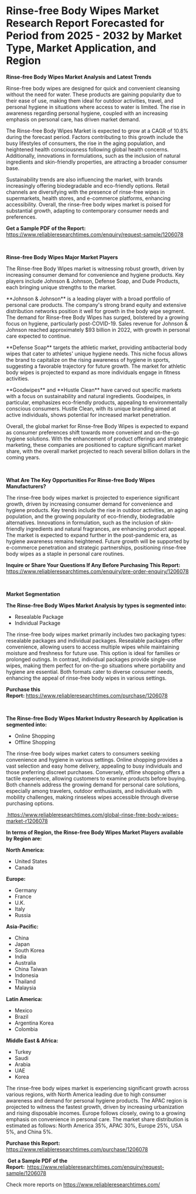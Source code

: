 <p><h1>Rinse-free Body Wipes Market Research Report Forecasted for Period from 2025 -  2032 by Market Type, Market Application, and Region</h1></p><p><strong>Rinse-free Body Wipes Market Analysis and Latest Trends</strong></p>
<p><p>Rinse-free body wipes are designed for quick and convenient cleansing without the need for water. These products are gaining popularity due to their ease of use, making them ideal for outdoor activities, travel, and personal hygiene in situations where access to water is limited. The rise in awareness regarding personal hygiene, coupled with an increasing emphasis on personal care, has driven market demand.</p><p>The Rinse-free Body Wipes Market is expected to grow at a CAGR of 10.8% during the forecast period. Factors contributing to this growth include the busy lifestyles of consumers, the rise in the aging population, and heightened health consciousness following global health concerns. Additionally, innovations in formulations, such as the inclusion of natural ingredients and skin-friendly properties, are attracting a broader consumer base. </p><p>Sustainability trends are also influencing the market, with brands increasingly offering biodegradable and eco-friendly options. Retail channels are diversifying with the presence of rinse-free wipes in supermarkets, health stores, and e-commerce platforms, enhancing accessibility. Overall, the rinse-free body wipes market is poised for substantial growth, adapting to contemporary consumer needs and preferences.</p></p>
<p><strong>Get a Sample PDF of the Report:&nbsp;</strong> <a href="https://www.reliableresearchtimes.com/enquiry/request-sample/1206078?utm_campaign=3034&utm_medium=2&utm_source=Github&utm_content=ia&utm_term=05042025&utm_id=rinse-free-body-wipes">https://www.reliableresearchtimes.com/enquiry/request-sample/1206078</a></p>
<p>&nbsp;</p>
<p><strong>Rinse-free Body Wipes Major Market Players</strong></p>
<p><p>The Rinse-free Body Wipes market is witnessing robust growth, driven by increasing consumer demand for convenience and hygiene products. Key players include Johnson & Johnson, Defense Soap, and Dude Products, each bringing unique strengths to the market.</p><p>**Johnson & Johnson** is a leading player with a broad portfolio of personal care products. The company's strong brand equity and extensive distribution networks position it well for growth in the body wipe segment. The demand for Rinse-free Body Wipes has surged, bolstered by a growing focus on hygiene, particularly post-COVID-19. Sales revenue for Johnson & Johnson reached approximately $93 billion in 2022, with growth in personal care expected to continue.</p><p>**Defense Soap** targets the athletic market, providing antibacterial body wipes that cater to athletes' unique hygiene needs. This niche focus allows the brand to capitalize on the rising awareness of hygiene in sports, suggesting a favorable trajectory for future growth. The market for athletic body wipes is projected to expand as more individuals engage in fitness activities.</p><p>**Goodwipes** and **Hustle Clean** have carved out specific markets with a focus on sustainability and natural ingredients. Goodwipes, in particular, emphasizes eco-friendly products, appealing to environmentally conscious consumers. Hustle Clean, with its unique branding aimed at active individuals, shows potential for increased market penetration. </p><p>Overall, the global market for Rinse-free Body Wipes is expected to expand as consumer preferences shift towards more convenient and on-the-go hygiene solutions. With the enhancement of product offerings and strategic marketing, these companies are positioned to capture significant market share, with the overall market projected to reach several billion dollars in the coming years.</p></p>
<p>&nbsp;</p>
<p><strong>What Are The Key Opportunities For Rinse-free Body Wipes Manufacturers?</strong></p>
<p><p>The rinse-free body wipes market is projected to experience significant growth, driven by increasing consumer demand for convenience and hygiene products. Key trends include the rise in outdoor activities, an aging population, and the growing popularity of eco-friendly, biodegradable alternatives. Innovations in formulation, such as the inclusion of skin-friendly ingredients and natural fragrances, are enhancing product appeal. The market is expected to expand further in the post-pandemic era, as hygiene awareness remains heightened. Future growth will be supported by e-commerce penetration and strategic partnerships, positioning rinse-free body wipes as a staple in personal care routines.</p></p>
<p><strong>Inquire or Share Your Questions If Any Before Purchasing This Report:</strong> <a href="https://www.reliableresearchtimes.com/enquiry/pre-order-enquiry/1206078?utm_campaign=3034&utm_medium=2&utm_source=Github&utm_content=ia&utm_term=05042025&utm_id=rinse-free-body-wipes">https://www.reliableresearchtimes.com/enquiry/pre-order-enquiry/1206078</a></p>
<p>&nbsp;</p>
<p><strong>Market Segmentation</strong></p>
<p><strong>The Rinse-free Body Wipes Market Analysis by types is segmented into:</strong></p>
<p><ul><li>Resealable Package</li><li>Individual Package</li></ul></p>
<p><p>The rinse-free body wipes market primarily includes two packaging types: resealable packages and individual packages. Resealable packages offer convenience, allowing users to access multiple wipes while maintaining moisture and freshness for future use. This option is ideal for families or prolonged outings. In contrast, individual packages provide single-use wipes, making them perfect for on-the-go situations where portability and hygiene are essential. Both formats cater to diverse consumer needs, enhancing the appeal of rinse-free body wipes in various settings.</p></p>
<p><strong>Purchase this Report:&nbsp;</strong><a href="https://www.reliableresearchtimes.com/purchase/1206078?utm_campaign=3034&utm_medium=2&utm_source=Github&utm_content=ia&utm_term=05042025&utm_id=rinse-free-body-wipes">https://www.reliableresearchtimes.com/purchase/1206078</a></p>
<p>&nbsp;</p>
<p><strong>The Rinse-free Body Wipes Market Industry Research by Application is segmented into:</strong></p>
<p><ul><li>Online Shopping</li><li>Offline Shopping</li></ul></p>
<p><p>The rinse-free body wipes market caters to consumers seeking convenience and hygiene in various settings. Online shopping provides a vast selection and easy home delivery, appealing to busy individuals and those preferring discreet purchases. Conversely, offline shopping offers a tactile experience, allowing customers to examine products before buying. Both channels address the growing demand for personal care solutions, especially among travelers, outdoor enthusiasts, and individuals with mobility challenges, making rinseless wipes accessible through diverse purchasing options.</p></p>
<p><a href="https://www.reliableresearchtimes.com/global-rinse-free-body-wipes-market-r1206078?utm_campaign=3034&utm_medium=2&utm_source=Github&utm_content=ia&utm_term=05042025&utm_id=rinse-free-body-wipes">&nbsp;https://www.reliableresearchtimes.com/global-rinse-free-body-wipes-market-r1206078</a></p>
<p><strong>In terms of Region, the Rinse-free Body Wipes Market Players available by Region are:</strong></p>
<p>
    <p> <strong> North America: </strong>
        <ul>
            <li>United States</li>
            <li>Canada</li>
        </ul>
        </p> 
    <p> <strong> Europe: </strong>
        <ul>
            <li>Germany</li>
            <li>France</li>
            <li>U.K.</li>
            <li>Italy</li>
            <li>Russia</li>
        </ul>
        </p> 
    <p> <strong> Asia-Pacific: </strong>
        <ul>
            <li>China</li>
            <li>Japan</li>
            <li>South Korea</li>
            <li>India</li>
            <li>Australia</li>
            <li>China Taiwan</li>
            <li>Indonesia</li>
            <li>Thailand</li>
            <li>Malaysia</li>
        </ul>
        </p> 
    <p> <strong> Latin America: </strong>
        <ul>
            <li>Mexico</li>
            <li>Brazil</li>
            <li>Argentina Korea</li>
            <li>Colombia</li>
        </ul>
        </p> 
    <p> <strong> Middle East & Africa: </strong>
        <ul>
            <li>Turkey</li>
            <li>Saudi</li>
            <li>Arabia</li>
            <li>UAE</li>
            <li>Korea</li>
        </ul>
    </p>
    </p>
<p><p>The rinse-free body wipes market is experiencing significant growth across various regions, with North America leading due to high consumer awareness and demand for personal hygiene products. The APAC region is projected to witness the fastest growth, driven by increasing urbanization and rising disposable incomes. Europe follows closely, owing to a growing emphasis on convenience in personal care. The market share distribution is estimated as follows: North America 35%, APAC 30%, Europe 25%, USA 5%, and China 5%.</p></p>
<p><strong>Purchase this Report: </strong><a href="https://www.reliableresearchtimes.com/purchase/1206078?utm_campaign=3034&utm_medium=2&utm_source=Github&utm_content=ia&utm_term=05042025&utm_id=rinse-free-body-wipes">https://www.reliableresearchtimes.com/purchase/1206078</a></p>
<p>&nbsp;<strong>Get a Sample PDF of the Report:&nbsp;&nbsp;</strong><a href="https://www.reliableresearchtimes.com/enquiry/request-sample/1206078?utm_campaign=3034&utm_medium=2&utm_source=Github&utm_content=ia&utm_term=05042025&utm_id=rinse-free-body-wipes">https://www.reliableresearchtimes.com/enquiry/request-sample/1206078</a></p>
<p><strong></strong></p>
<p>Check more reports on <a href="https://www.reliableresearchtimes.com/?utm_campaign=3034&utm_medium=2&utm_source=Github&utm_content=ia&utm_term=05042025&utm_id=rinse-free-body-wipes">https://www.reliableresearchtimes.com/</a></p>